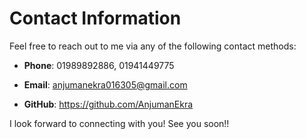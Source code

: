 
# Contact Information

Feel free to reach out to me via any of the following contact methods:

- **Phone**: 01989892886, 01941449775
- **Email**: anjumanekra016305@gmail.com

- **GitHub**: https://github.com/AnjumanEkra

<!-- - **Twitter**: [Your Twitter Handle] -->
<!-- - **Portfolio**: [Link to Your Portfolio Website] -->

I look forward to connecting with you! See you soon!!